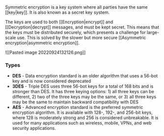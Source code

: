 Symmetric encryption is a key system where all parties have the same [[key|key]]. It is also known as a secret key system.

The keys are used to both [[Encryption|encrypt]] and [[Decryption|decrypt]] messages, and must be kept secret. This means that the keys must be distributed securely, which presents a challenge for large-scale use. This is solved by the slower but more secure [[Asymmetric encryption|asymmetric encryption]].

![[Pasted image 20220924132126.png]]

### Types
- **DES** - Data encryption standard is an older algorithm that uses a 56-bot key and is now considered deprecated
- **3DES** - Triple DES uses three 56-bot keys for a total of 168 bits and is stronger than DES. It has three keying options: 1) all three keys can be different, 2) two of the three keys may be the same, or 3) all three keys may be the same to maintain backward compatibility with DES
- **AES** - Advanced encryption standard is the preferred symmetric encryption algorithm. It is available with 128-, 192-, and 256-bit keys, where 128 is moderately strong and 256 is considered unbreakable. It is used for many applications such as wireless, mobile, VPNs, and web security applications.